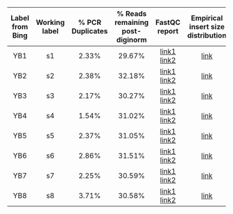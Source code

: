 |  Label from Bing  |  Working label  |  % PCR Duplicates  |  % Reads remaining post-diginorm  |   FastQC report  |  Empirical insert size distribution  |
|:-----------------:|:---------------:|:------------------:|:---------------------------------:|:---------------:|:------------------------------------:|
|        YB1        |        s1       |       2.33%        |               29.67%              |  [link1](http://gremlin2.soic.indiana.edu/rice-by/fastqc/s1-diginorm-1_fastqc.html) [link2](http://gremlin2.soic.indiana.edu/rice-by/fastqc/s1-diginorm-2_fastqc.html)  |  [link](http://gremlin2.soic.indiana.edu/rice-by/insert-size-est/inserts-hist-s1.pdf)  |
|        YB2        |        s2       |       2.38%        |               32.18%              |  [link1](http://gremlin2.soic.indiana.edu/rice-by/fastqc/s2-diginorm-1_fastqc.html) [link2](http://gremlin2.soic.indiana.edu/rice-by/fastqc/s2-diginorm-2_fastqc.html)  |  [link](http://gremlin2.soic.indiana.edu/rice-by/insert-size-est/inserts-hist-s2.pdf)  |
|        YB3        |        s3       |       2.17%        |               30.27%              |  [link1](http://gremlin2.soic.indiana.edu/rice-by/fastqc/s3-diginorm-1_fastqc.html) [link2](http://gremlin2.soic.indiana.edu/rice-by/fastqc/s3-diginorm-2_fastqc.html)  |  [link](http://gremlin2.soic.indiana.edu/rice-by/insert-size-est/inserts-hist-s3.pdf)  |
|        YB4        |        s4       |       1.54%        |               31.02%              |  [link1](http://gremlin2.soic.indiana.edu/rice-by/fastqc/s4-diginorm-1_fastqc.html) [link2](http://gremlin2.soic.indiana.edu/rice-by/fastqc/s4-diginorm-2_fastqc.html)  |  [link](http://gremlin2.soic.indiana.edu/rice-by/insert-size-est/inserts-hist-s4.pdf)  |
|        YB5        |        s5       |       2.37%        |               31.05%              |  [link1](http://gremlin2.soic.indiana.edu/rice-by/fastqc/s5-diginorm-1_fastqc.html) [link2](http://gremlin2.soic.indiana.edu/rice-by/fastqc/s5-diginorm-2_fastqc.html)  |  [link](http://gremlin2.soic.indiana.edu/rice-by/insert-size-est/inserts-hist-s5.pdf)  |
|        YB6        |        s6       |       2.86%        |               31.51%              |  [link1](http://gremlin2.soic.indiana.edu/rice-by/fastqc/s6-diginorm-1_fastqc.html) [link2](http://gremlin2.soic.indiana.edu/rice-by/fastqc/s6-diginorm-2_fastqc.html)  |  [link](http://gremlin2.soic.indiana.edu/rice-by/insert-size-est/inserts-hist-s6.pdf)  |
|        YB7        |        s7       |       2.25%        |               30.59%              |  [link1](http://gremlin2.soic.indiana.edu/rice-by/fastqc/s7-diginorm-1_fastqc.html) [link2](http://gremlin2.soic.indiana.edu/rice-by/fastqc/s7-diginorm-2_fastqc.html)  |  [link](http://gremlin2.soic.indiana.edu/rice-by/insert-size-est/inserts-hist-s7.pdf)  |
|        YB8        |        s8       |       3.71%        |               30.58%              |  [link1](http://gremlin2.soic.indiana.edu/rice-by/fastqc/s8-diginorm-1_fastqc.html) [link2](http://gremlin2.soic.indiana.edu/rice-by/fastqc/s8-diginorm-2_fastqc.html)  |  [link](http://gremlin2.soic.indiana.edu/rice-by/insert-size-est/inserts-hist-s8.pdf)  |
